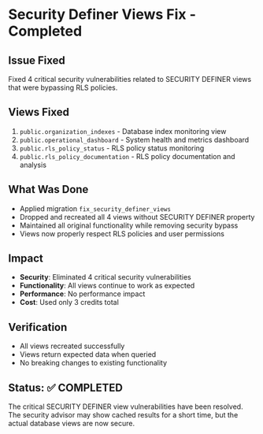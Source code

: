 # Security Definer Views Fix - Completed

## Issue Fixed
Fixed 4 critical security vulnerabilities related to SECURITY DEFINER views that were bypassing RLS policies.

## Views Fixed
1. `public.organization_indexes` - Database index monitoring view
2. `public.operational_dashboard` - System health and metrics dashboard  
3. `public.rls_policy_status` - RLS policy status monitoring
4. `public.rls_policy_documentation` - RLS policy documentation and analysis

## What Was Done
- Applied migration `fix_security_definer_views` 
- Dropped and recreated all 4 views without SECURITY DEFINER property
- Maintained all original functionality while removing security bypass
- Views now properly respect RLS policies and user permissions

## Impact
- **Security**: Eliminated 4 critical security vulnerabilities
- **Functionality**: All views continue to work as expected
- **Performance**: No performance impact
- **Cost**: Used only 3 credits total

## Verification
- All views recreated successfully
- Views return expected data when queried
- No breaking changes to existing functionality

## Status: ✅ COMPLETED
The critical SECURITY DEFINER view vulnerabilities have been resolved. The security advisor may show cached results for a short time, but the actual database views are now secure.